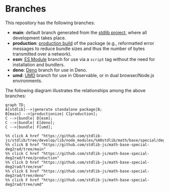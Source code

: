 <!--

@license Apache-2.0

Copyright (c) 2022 The Stdlib Authors.

Licensed under the Apache License, Version 2.0 (the "License");
you may not use this file except in compliance with the License.
You may obtain a copy of the License at

    http://www.apache.org/licenses/LICENSE-2.0

Unless required by applicable law or agreed to in writing, software
distributed under the License is distributed on an "AS IS" BASIS,
WITHOUT WARRANTIES OR CONDITIONS OF ANY KIND, either express or implied.
See the License for the specific language governing permissions and
limitations under the License.

-->

# Branches

This repository has the following branches:

-   **main**: default branch generated from the [stdlib project][stdlib-url], where all development takes place.
-   **production**: [production build][production-url] of the package (e.g., reformatted error messages to reduce bundle sizes and thus the number of bytes transmitted over a network).
-   **esm**: [ES Module][esm-url] branch for use via a `script` tag without the need for installation and bundlers.
-   **deno**: [Deno][deno-url] branch for use in Deno.
-   **umd**: [UMD][umd-url] branch for use in Observable, or in dual browser/Node.js environments.

The following diagram illustrates the relationships among the above branches:

```mermaid
graph TD;
A[stdlib]-->|generate standalone package|B;
B[main] -->|productionize| C[production];
C -->|bundle| D[esm];
C -->|bundle| E[deno];
C -->|bundle| F[umd];

%% click A href "https://github.com/stdlib-js/stdlib/tree/develop/lib/node_modules/%40stdlib/math/base/special/deg2rad"
%% click B href "https://github.com/stdlib-js/math-base-special-deg2rad/tree/main"
%% click C href "https://github.com/stdlib-js/math-base-special-deg2rad/tree/production"
%% click D href "https://github.com/stdlib-js/math-base-special-deg2rad/tree/esm"
%% click E href "https://github.com/stdlib-js/math-base-special-deg2rad/tree/deno"
%% click F href "https://github.com/stdlib-js/math-base-special-deg2rad/tree/umd"
```

[stdlib-url]: https://github.com/stdlib-js/stdlib/tree/develop/lib/node_modules/%40stdlib/math/base/special/deg2rad
[production-url]: https://github.com/stdlib-js/math-base-special-deg2rad/tree/production
[deno-url]: https://github.com/stdlib-js/math-base-special-deg2rad/tree/deno
[umd-url]: https://github.com/stdlib-js/math-base-special-deg2rad/tree/umd
[esm-url]: https://github.com/stdlib-js/math-base-special-deg2rad/tree/esm